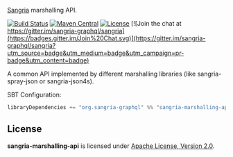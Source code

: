 [Sangria](http://sangria-graphql.org/) marshalling API.

[![Build Status](https://travis-ci.org/sangria-graphql-org/sangria-marshalling-api.svg?branch=master)](https://travis-ci.org/sangria-graphql-org/sangria-marshalling-api) [![Maven Central](https://maven-badges.herokuapp.com/maven-central/org.sangria-graphql/sangria-marshalling-api_2.11/badge.svg)](https://maven-badges.herokuapp.com/maven-central/org.sangria-graphql/sangria-marshalling-api_2.11) [![License](http://img.shields.io/:license-Apache%202-brightgreen.svg)](http://www.apache.org/licenses/LICENSE-2.0.txt) [![Join the chat at https://gitter.im/sangria-graphql/sangria](https://badges.gitter.im/Join%20Chat.svg)](https://gitter.im/sangria-graphql/sangria?utm_source=badge&utm_medium=badge&utm_campaign=pr-badge&utm_content=badge)

A common API implemented by different marshalling libraries (like sangria-spray-json or sangria-json4s).

SBT Configuration:

```scala
libraryDependencies += "org.sangria-graphql" %% "sangria-marshalling-api" % "1.0.3"
```

## License

**sangria-marshalling-api** is licensed under [Apache License, Version 2.0](http://www.apache.org/licenses/LICENSE-2.0).
